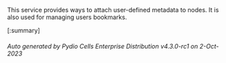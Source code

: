 






This service provides ways to attach user-defined metadata to nodes. It is also used for managing users bookmarks.

[:summary]

###### Auto generated by Pydio Cells Enterprise Distribution v4.3.0-rc1 on 2-Oct-2023
